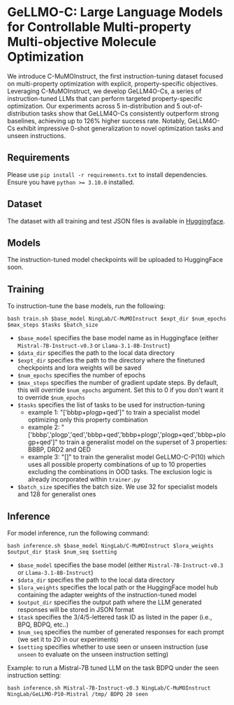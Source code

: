 # GeLLMO-C: Large Language Models for Controllable Multi-property Multi-objective Molecule Optimization
We introduce C-MuMOInstruct, the first instruction-tuning dataset focused on multi-property optimization with explicit, property-specific objectives. Leveraging C-MuMOInstruct, we develop GeLLM4O-Cs, a series of instruction-tuned LLMs that can perform targeted property-specific optimization. Our experiments across 5 in-distribution and 5 out-of-distribution tasks show that GeLLM4O-Cs consistently outperform strong baselines, achieving up to 126% higher success rate. Notably, GeLLM4O-Cs exhibit impressive 0-shot generalization to novel optimization tasks and unseen instructions.

## Requirements

Please use `pip install -r requirements.txt` to install dependencies. Ensure you have `python >= 3.10.0` installed.


## Dataset

The dataset with all training and test JSON files is available in [Huggingface](https://huggingface.co/datasets/NingLab/C-MuMOInstruct). 

## Models

The instruction-tuned model checkpoints will be uploaded to HuggingFace soon. 


## Training

To instruction-tune the base models, run the following:
```
bash train.sh $base_model NingLab/C-MuMOInstruct $expt_dir $num_epochs $max_steps $tasks $batch_size
```
- `$base_model` specifies the base model name as in Huggingface (either `Mistral-7B-Instruct-v0.3` or `Llama-3.1-8B-Instruct`)
- `$data_dir` specifies the path to the local data directory
- `$expt_dir` specifies the path to the directory where the finetuned checkpoints and lora weights will be saved
- `$num_epochs` specifies the number of epochs
- `$max_steps` specifies the number of gradient update steps. By default, this will override `$num_epochs` argument. Set this to 0 if you don't want it to override `$num_epochs` 
- `$tasks` specifies the list of tasks to be used for instruction-tuning
    - example 1: "['bbbp+plogp+qed']" to train a specialist model optimizing only this property combination
    - example 2: "['bbbp','plogp','qed','bbbp+qed','bbbp+plogp','plogp+qed','bbbp+plogp+qed']" to train a generalist model on the superset of 3 properties: BBBP, DRD2 and QED
    - example 3: "[]" to train the generalist model GeLLMO-C-P(10) which uses all possible property combinations of up to 10 properties excluding the combinations in OOD tasks. The exclusion logic is already incorporated within `trainer.py`
- `$batch_size` specifies the batch size. We use 32 for specialist models and 128 for generalist ones


## Inference

For model inference, run the following command:

```
bash inference.sh $base_model NingLab/C-MuMOInstruct $lora_weights $output_dir $task $num_seq $setting
```
- `$base_model` specifies the base model (either `Mistral-7B-Instruct-v0.3` or `Llama-3.1-8B-Instruct`)
- `$data_dir` specifies the path to the local data directory
- `$lora_weights` specifies the local path or the HuggingFace model hub containing the adapter weights of the instruction-tuned model
- `$output_dir` specifies the output path where the LLM generated responses will be stored in JSON format
- `$task` specifies the 3/4/5-lettered task ID as listed in the paper (i.e., BPQ, BDPQ, etc..)
- `$num_seq` specifies the number of generated responses for each prompt (we set it to 20 in our experiments)
- `$setting` specifies whether to use seen or unseen instruction (use `unseen` to evaluate on the unseen instruction setting)

Example: to run a Mistral-7B tuned LLM on the task BDPQ under the seen instruction setting:
```
bash inference.sh Mistral-7B-Instruct-v0.3 NingLab/C-MuMOInstruct NingLab/GeLLMO-P10-Mistral /tmp/ BDPQ 20 seen
```
